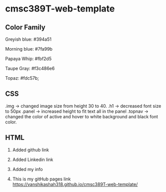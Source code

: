 # cmsc389T-web-template

## Color Family
Greyish blue: #394a51

Morning blue: #7fa99b

Papaya Whip: #fbf2d5

Taupe Gray: #f3c486e6

Topaz: #fdc57b;

## CSS
.img -> changed image size from height 30 to 40.
.h1 -> decreased font size to 50px
.panel -> increased height to fit text all in the panel
.topnav -> changed the color of active and hover to white background and black font color.



## HTML
1) Added github link 
2) Added Linkedin link

3) Added my info 

4) This is my gitHub pages link https://vanshikashah318.github.io/cmsc389T-web-template/



